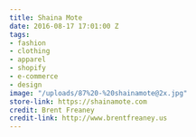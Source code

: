 ```yaml
---
title: Shaina Mote
date: 2016-08-17 17:01:00 Z
tags:
- fashion
- clothing
- apparel
- shopify
- e-commerce
- design
image: "/uploads/87%20-%20shainamote@2x.jpg"
store-link: https://shainamote.com
credit: Brent Freaney
credit-link: http://www.brentfreaney.us
---
```


